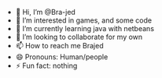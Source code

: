 - 👋 Hi, I’m @Bra-jed
- 👀 I’m interested in games, and some code
- 🌱 I’m currently learning java with netbeans
- 💞️ I’m looking to collaborate for my own
- 📫 How to reach me Brajed
- 😄 Pronouns: Human/people
- ⚡ Fun fact: nothing


